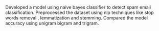Developed a model using naive bayes classifier to detect spam email classification. Preprocessed the dataset using nlp techniques like stop words removal , lemmatization and stemming. Compared the model accuracy using unigram bigram and trigram. 
